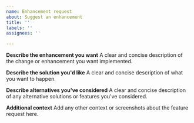 ```yaml
---
name: Enhancement request
about: Suggest an enhancement
title: ''
labels: ''
assignees: ''

---
```


**Describe the enhancement you want**
A clear and concise description of the change or enhancement you want implemented.

**Describe the solution you'd like**
A clear and concise description of what you want to happen.

**Describe alternatives you've considered**
A clear and concise description of any alternative solutions or features you've considered.

**Additional context**
Add any other context or screenshots about the feature request here.
